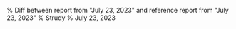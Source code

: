 % Diff between report from "July 23, 2023" and reference report from "July 23, 2023"
% Strudy
% July 23, 2023


